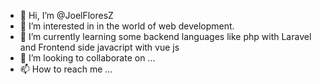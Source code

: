 - 👋 Hi, I’m @JoelFloresZ
- 👀 I’m interested in in the world of web development.
- 🌱 I’m currently learning some backend languages like php with Laravel and Frontend side javacript with vue js
- 💞️ I’m looking to collaborate on ...
- 📫 How to reach me ...

<!---
JoelFloresZ/JoelFloresZ is a ✨ special ✨ repository because its `README.md` (this file) appears on your GitHub profile.
You can click the Preview link to take a look at your changes.
--->
